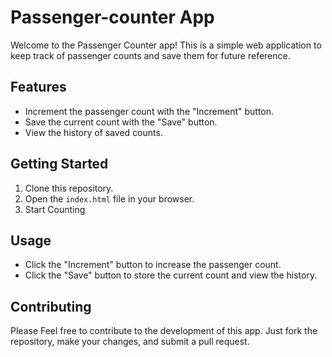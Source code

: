 # Passenger-counter App

Welcome to the Passenger Counter app! This is a simple web application to keep track of passenger counts and save them for future reference.

## Features

- Increment the passenger count with the "Increment" button.
- Save the current count with the "Save" button.
- View the history of saved counts.

## Getting Started

1. Clone this repository.
2. Open the `index.html` file in your browser.
3. Start Counting

## Usage

- Click the "Increment" button to increase the passenger count.
- Click the "Save" button to store the current count and view the history.

## Contributing

Please Feel free to contribute to the development of this app. Just fork the repository, make your changes, and submit a pull request.


